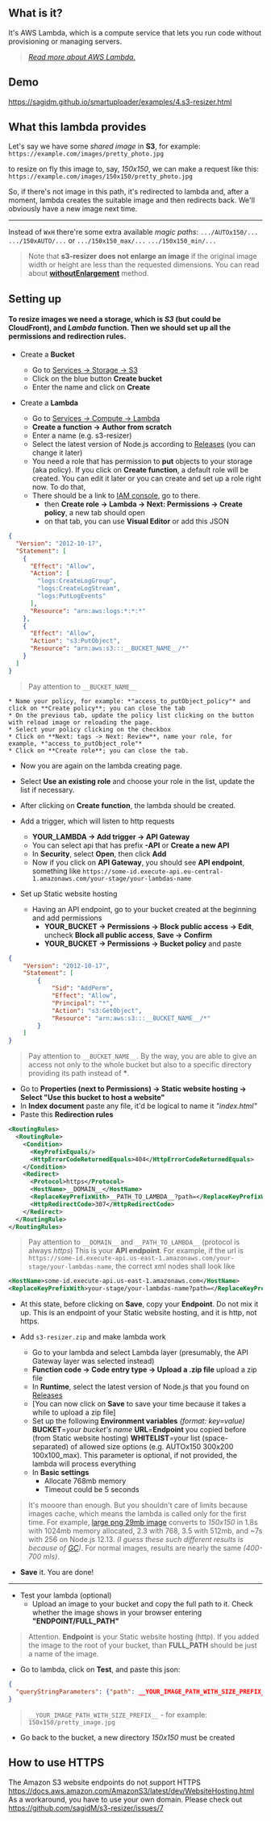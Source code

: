 ## What is it?

It's AWS Lambda, which is a compute service that lets you run code without provisioning or managing servers.
> _[Read more about AWS Lambda.](http://docs.aws.amazon.com/lambda/latest/dg/welcome.html)_

## Demo

https://sagidm.github.io/smartuploader/examples/4.s3-resizer.html


## What this lambda provides

Let's say we have some _shared image_ in **S3**, for example:
`https://example.com/images/pretty_photo.jpg`

to resize on fly this image to, say, _150x150_, we can make a request like this:
`https://example.com/images/150x150/pretty_photo.jpg`

So, if there's not image in this path, it's redirected to lambda and, after a moment, lambda creates the suitable image and then redirects back. We'll obviously have a new image next time.

***
Instead of `WxH` there're some extra available _magic paths_:
`.../AUTOx150/...`
`.../150xAUTO/...`
or
`.../150x150_max/...`
`.../150x150_min/...`

> Note that **s3-resizer** **does not enlarge an image** if the original image width or height are less than the requested dimensions. You can read about **[withoutEnlargement](https://sharp.pixelplumbing.com/en/stable/api-resize/#parameters)** method.

## Setting up

#### To resize images we need a storage, which is _S3_ (but could be CloudFront), and _Lambda_ function. Then we should set up all the permissions and redirection rules.

* Create a **Bucket**
  * Go to [Services -> Storage -> S3](https://s3.console.aws.amazon.com/s3/home)
  * Click on the blue button **Create bucket**
  * Enter the name and click on **Create**

* Create a **Lambda**
  * Go to [Services -> Compute -> Lambda](https://console.aws.amazon.com/lambda/home)
  * **Create a function -> Author from scratch**
  * Enter a name (e.g. s3-resizer)
  * Select the latest version of Node.js according to [Releases](https://github.com/sagidM/s3-resizer/releases) (you can change it later)
  * You need a role that has permission to **put** objects to your storage (aka policy). If you click on **Create function**, a default role will be created. You can edit it later or you can create and set up a role right now. To do that,
  * There should be a link to [IAM console](https://console.aws.amazon.com/iam/home#/roles), go to there.
    * then **Create role -> Lambda -> Next: Permissions -> Create policy**, a new tab should open
    * on that tab, you can use **Visual Editor** or add this JSON

```json
{
  "Version": "2012-10-17",
  "Statement": [
    {
      "Effect": "Allow",
      "Action": [
        "logs:CreateLogGroup",
        "logs:CreateLogStream",
        "logs:PutLogEvents"
      ],
      "Resource": "arn:aws:logs:*:*:*"
    },
    {
      "Effect": "Allow",
      "Action": "s3:PutObject",
      "Resource": "arn:aws:s3:::__BUCKET_NAME__/*"
    }
  ]
}
```

> Pay attention to `__BUCKET_NAME__`

    * Name your policy, for example: *"access_to_putObject_policy"* and click on **Create policy**; you can close the tab
    * On the previous tab, update the policy list clicking on the button with reload image or reloading the page.
    * Select your policy clicking on the checkbox
    * Click on **Next: tags -> Next: Review**, name your role, for example, *"access_to_putObject_role"*
    * Click on **Create role**; you can close the tab.

  * Now you are again on the lambda creating page.
  * Select **Use an existing role** and choose your role in the list, update the list if necessary.
  * After clicking on **Create function**, the lambda should be created.

* Add a trigger, which will listen to http requests
  * **YOUR_LAMBDA -> Add trigger -> API Gateway**
  * You can select api that has prefix **-API** or **Create a new API**
  * In **Security**, select **Open**, then click **Add**
  * Now if you click on **API Gateway**, you should see **API endpoint**, something like
`https://some-id.execute-api.eu-central-1.amazonaws.com/your-stage/your-lambdas-name`

* Set up Static website hosting
  * Having an API endpoint, go to your bucket created at the beginning and add permissions
    * **YOUR_BUCKET -> Permissions -> Block public access -> Edit**, uncheck **Block all public access**, **Save -> Confirm**
    * **YOUR_BUCKET -> Permissions -> Bucket policy** and paste

```json
{
    "Version": "2012-10-17",
    "Statement": [
        {
            "Sid": "AddPerm",
            "Effect": "Allow",
            "Principal": "*",
            "Action": "s3:GetObject",
            "Resource": "arn:aws:s3:::__BUCKET_NAME__/*"
        }
    ]
}
```

> Pay attention to `__BUCKET_NAME__`. By the way, you are able to give an access not only to the whole bucket but also to a specific directory providing its path instead of __*__.

  * Go to **Properties (next to Permissions) -> Static website hosting -> Select "Use this bucket to host a website"**
  * In **Index document** paste any file, it'd be logical to name it _"index.html"_
  * Paste this **Redirection rules**

```xml
<RoutingRules>
  <RoutingRule>
    <Condition>
      <KeyPrefixEquals/>
      <HttpErrorCodeReturnedEquals>404</HttpErrorCodeReturnedEquals>
    </Condition>
    <Redirect>
      <Protocol>https</Protocol>
      <HostName>__DOMAIN__</HostName>
      <ReplaceKeyPrefixWith>__PATH_TO_LAMBDA__?path=</ReplaceKeyPrefixWith>
      <HttpRedirectCode>307</HttpRedirectCode>
    </Redirect>
  </RoutingRule>
</RoutingRules>
```

> Pay attention to `__DOMAIN__` and `__PATH_TO_LAMBDA__` (protocol is always _https_)
> This is your **API endpoint**. For example, if the url is `https://some-id.execute-api.us-east-1.amazonaws.com/your-stage/your-lambdas-name`, the correct xml nodes shall look like

```xml
<HostName>some-id.execute-api.us-east-1.amazonaws.com</HostName>
<ReplaceKeyPrefixWith>your-stage/your-lambdas-name?path=</ReplaceKeyPrefixWith>
```

  * At this state, before clicking on **Save**, copy your **Endpoint**. Do not mix it up. This is an endpoint of your Static website hosting, and it is http, not https.

* Add `s3-resizer.zip` and make lambda work
  * Go to your lambda and select Lambda layer (presumably, the API Gateway layer was selected instead)
  * **Function code -> Code entry type -> Upload a .zip file** upload a zip file
  * In **Runtime**, select the latest version of Node.js that you found on [Releases](https://github.com/sagidM/s3-resizer/releases)
  * [You can now click on **Save** to save your time because it takes a while to upload a zip file]
  * Set up the following **Environment variables** _(format: key=value)_
**BUCKET**=_your bucket's name_
**URL**=**Endpoint** you copied before (from Static website hosting)
**WHITELIST**=your list (space-separated) of allowed size options (e.g. AUTOx150 300x200 100x100_max). This parameter is optional, if not provided, the lambda will process everything
  * In **Basic settings**
    * Allocate 768mb memory
    * Timeout could be 5 seconds

> It's mooore than enough. But you shouldn't care of limits because images cache, which means the lambda is called only for the first time. For example, [large png 29mb image](http://www.berthiaumeescalier.com/images/contenu/file/Big__Small_Pumkins.png) converts to _150x150_ in 1.8s with 1024mb memory allocated, 2.3 with 768, 3.5 with 512mb, and ~7s with 256 on Node.js 12.13. _(I guess these such different results is because of [GC](https://en.wikipedia.org/wiki/Garbage_collection_(computer_science)))_. For normal images, results are nearly the same _(400-700 mls)_.

  * **Save** it. You are done!

***

* Test your lambda (optional)
  * Upload an image to your bucket and copy the full path to it. Check whether the image shows in your browser entering **"ENDPOINT/FULL_PATH"**

> Attention. **Endpoint**  is your Static website hosting (http). If you added the image to the root of your bucket, than **FULL_PATH** should be just a name of the image.

  * Go to lambda, click on **Test**, and paste this json:

```json
{
  "queryStringParameters": {"path": __YOUR_IMAGE_PATH_WITH_SIZE_PREFIX__}
}
```

> `__YOUR_IMAGE_PATH_WITH_SIZE_PREFIX__` - for example: `150x150/pretty_image.jpg`

  * Go back to the bucket, a new directory _150x150_ must be created

## How to use HTTPS

The Amazon S3 website endpoints do not support HTTPS
https://docs.aws.amazon.com/AmazonS3/latest/dev/WebsiteHosting.html
As a workaround, you have to use your own domain.
Please check out https://github.com/sagidM/s3-resizer/issues/7
